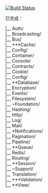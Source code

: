 [![Build Status](https://www.travis-ci.org/OneCodeMonkey/laravel-src.svg?branch=master)](https://www.travis-ci.org/OneCodeMonkey/laravel-src)

已完成：

|__ Auth/<br/>
|__ Broadcasting/<br/>
|__ Bus/<br/>
|__ ***Cache/<br/>
|__ Config/<br/>
|__ Container/<br/>
|__ Console/<br/>
|__ Contracts/<br/>
|__ Cookie/<br/>
|__ Config/<br/>
|__ **Database/<br/>
|__ Encryption/<br/>
|__ Events/<br/>
|__ Filesystem/<br/>
|__ ~Foundation/<br/>
|__ Hashing/<br/>
|__ Http/<br/>
|__ Log/<br/>
|__ Mail/<br/>
|__ *Notifications/<br/>
|__ Pagination/<br/>
|__ Pipeline/<br/>
|__ **Queue/<br/>
|__ Redis/<br/>
|__ Routing/<br/>
|__ **Session/<br/>
|__ ~Support/<br/>
|__ Translation/<br/>
|__ ***Validation/<br/>
|__ **View/<br>
